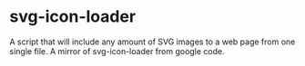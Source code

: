 svg-icon-loader
===============

A script that will include any amount of SVG images to a web page from one single file. A mirror of svg-icon-loader from google code.
